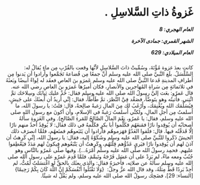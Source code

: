 <h1 dir="rtl">غَزوةُ ذاتِ السَّلاسِلِ .</h1>

<h5 dir="rtl">العام الهجري:  8

الشهر القمري: جمادى الآخرة

العام الميلادي: 629</h5>

<p dir="rtl">كانت بعدَ غزوة مُؤْتَةَ، وسُمِّيتْ ذاتَ السَّلاسِلِ لأنَّها وقعت بالقُرْبِ مِن ماءٍ يُقالُ له: السَّلْسَلُ. بلَغ النَّبيَّ صلى الله عليه وسلم أنَّ جمعًا مِن قُضاعةَ تَجَمَّعوا وأَرادوا أن يَدنوا مِن أَطرافِ المدينةِ فَدعا النَّبيُّ صلى الله عليه وسلم عَمرَو بنَ العاصِ فعقَد له لِواءً أَبيضًا وبَعثَهُ في ثلاثمائةٍ مِن سَراةِ المُهاجرين والأنصارِ، فكان أَميرُها عَمرَو بنَ العاصِ رضي الله عنه. قال عَمرٌو: بعَث إليَّ رسولُ الله صلى الله عليه وسلم فقال: خُذْ عليك ثِيابَك وسِلاحَك ثمَّ ائْتِني. فأَتيتُه وهو يتَوضَّأُ، فصَعَّد فِيَّ النَّظرَ، ثمَّ طَأْطَأَ، فقال: إنِّي أُريدُ أن أَبعثَكَ على جَيشٍ، فيُسَلِّمَك الله ويُغْنِمَك، وأَرْغَبُ لك مِنَ المالِ رَغبةً صالِحةً، قال: قلتُ: يا رسولَ الله، ما أَسلمتُ مِن أجلِ المالِ، ولكنِّي أَسلمتُ رَغبةً في الإسلامِ، وأن أكونَ مع رسولِ الله صلى الله عليه وسلم، فقال: يا عَمرُو، نِعْمَ المالُ الصَّالحُ للمَرءِ الصَّالحِ). 
وفي الغَزوةِ سأَلهُ أصحابُه أن يُوقِدوا نارًا فمَنعَهُم فكَلَّموا أبا بكرٍ فكَلَّمهُ في ذلك فقال: لا يُوقِدُ أحدٌ منهم نارًا إلَّا قَذفْتُه فيها. قال: فلَقوا العَدُوَّ فهَزموهُم فأرادوا أن يَتَبَعوهُم فمنَعهُم، فلمَّا انصرَف ذلك الجيشُ ذَكَروا للنَّبيِّ صلى الله عليه وسلم وشَكَوْهُ إليه، فقال: يا رسولَ الله، إنِّي كَرِهتُ أن آذنَ لهم أن يُوقِدوا نارًا فيَرى عَدُوُّهم قِلَّتَهُم، وكَرِهتُ أن يَتْبَعُوهم فيكونُ لهم مَدَدٌ فيَعْطِفوا عليهم. فحمِد رسولُ الله صلَّى الله عليه وسلَّم أَمْرَهُ...). وفيها صلَّى عَمرٌو بالنَّاسِ وهو جُنُبٌ ومعه ماءٌ، لم يَزِدْ على أن غسَل فَرْجَهُ وتَيمَّمَ، فلمَّا قَدِمَ عَمرٌو على رسولِ الله صلى الله عليه وسلم سأَلهُ عن صلاتِه، فأَخبرَهُ فقال: والذي بعثَك بالحقِّ لو اغْتسَلتُ لَمُتُّ، لم أَجِدْ بَردًا قَطُّ مِثلَهُ، وقد قال الله عزَّ وجلَّ:  {وَلَا تَقْتُلُوا أَنْفُسَكُمْ إِنَّ اللَّهَ كَانَ بِكُمْ رَحِيمًا} [النساء: 29]، فضَحِك رسولُ الله صلى الله عليه وسلم، ولم يَقُلْ له شيئًا.</p></br>
